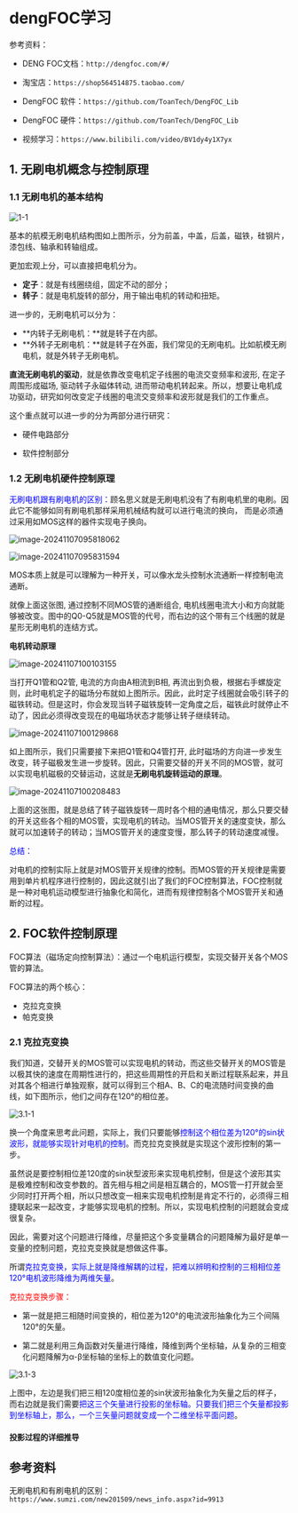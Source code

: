 # dengFOC学习

参考资料：

* DENG FOC文档：`http://dengfoc.com/#/`

* 淘宝店：`https://shop564514875.taobao.com/`
* DengFOC 软件：`https://github.com/ToanTech/DengFOC_Lib`
* DengFOC 硬件：`https://github.com/ToanTech/DengFOC_Lib`
* 视频学习：`https://www.bilibili.com/video/BV1dy4y1X7yx`

## 1. 无刷电机概念与控制原理

### 1.1 无刷电机的基本结构

![1-1](dengFOC学习.assets/1-1.png)

基本的航模无刷电机结构图如上图所示，分为前盖，中盖，后盖，磁铁，硅钢片，漆包线、轴承和转轴组成。

更加宏观上分，可以直接把电机分为。

- **定子**：就是有线圈绕组，固定不动的部分；
- **转子**：就是电机旋转的部分，用于输出电机的转动和扭矩。

进一步的，无刷电机可以分为：

- **内转子无刷电机：**就是转子在内部。
- **外转子无刷电机：**就是转子在外面，我们常见的无刷电机。比如航模无刷电机，就是外转子无刷电机。

**直流无刷电机的驱动**，就是依靠改变电机定子线圈的电流交变频率和波形, 在定子周围形成磁场, 驱动转子永磁体转动, 进而带动电机转起来。所以，想要让电机成功驱动，研究如何改变定子线圈的电流交变频率和波形就是我们的工作重点。

这个重点就可以进一步的分为两部分进行研究：

* 硬件电路部分

* 软件控制部分

### 1.2 无刷电机硬件控制原理

<font color=blue>无刷电机跟有刷电机的区别：</font>顾名思义就是无刷电机没有了有刷电机里的电刷。因此它不能够如同有刷电机那样采用机械结构就可以进行电流的换向， 而是必须通过采用如MOS这样的器件实现电子换向。



![image-20241107095818062](dengFOC学习.assets/image-20241107095818062.png)

![image-20241107095831594](dengFOC学习.assets/image-20241107095831594.png)

MOS本质上就是可以理解为一种开关，可以像水龙头控制水流通断一样控制电流通断。

就像上面这张图, 通过控制不同MOS管的通断组合, 电机线圈电流大小和方向就能够被改变。图中的Q0-Q5就是MOS管的代号，而右边的这个带有三个线圈的就是星形无刷电机的连结方式。

**电机转动原理**

![image-20241107100103155](dengFOC学习.assets/image-20241107100103155.png)

当打开Q1管和Q2管, 电流的方向由A相流到B相, 再流出到负极，根据右手螺旋定则，此时电机定子的磁场分布就如上图所示。因此，此时定子线圈就会吸引转子的磁铁转动。但是这时，你会发现当转子磁铁旋转一定角度之后，磁铁此时就停止不动了，因此必须得改变现在的电磁场状态才能够让转子继续转动。

![image-20241107100129868](dengFOC学习.assets/image-20241107100129868.png)

如上图所示，我们只需要接下来把Q1管和Q4管打开, 此时磁场的方向进一步发生改变，转子磁极发生进一步旋转。因此，只需要交替的开关不同的MOS管，就可以实现电机磁极的交替运动，这就是**无刷电机旋转运动的原理**。

![image-20241107100208483](dengFOC学习.assets/image-20241107100208483.png)

上面的这张图，就是总结了转子磁铁旋转一周时各个相的通电情况，那么只要交替的开关这些各个相的MOS管，实现电机的转动。当MOS管开关的速度变快，那么就可以加速转子的转动；当MOS管开关的速度变慢，那么转子的转动速度减慢。

<font color=blue>总结：</font>

对电机的控制实际上就是对MOS管开关规律的控制。而MOS管的开关规律是需要用到单片机程序进行控制的，因此这就引出了我们的FOC控制算法，FOC控制就是一种对电机运动模型进行抽象化和简化，进而有规律控制各个MOS管开关和通断的过程。

## 2. FOC软件控制原理

FOC算法（磁场定向控制算法）：通过一个电机运行模型，实现交替开关各个MOS管的算法。

FOC算法的两个核心：

* 克拉克变换
* 帕克变换

### 2.1 克拉克变换

我们知道，交替开关的MOS管可以实现电机的转动，而这些交替开关的MOS管是以极其快的速度在周期性进行的，把这些周期性的开启和关断过程联系起来，并且对其各个相进行单独观察，就可以得到三个相A、B、C的电流随时间变换的曲线，如下图所示，他们之间存在120°的相位差。

![3.1-1](dengFOC学习.assets/3.1-1.png)

换一个角度来思考此问题，实际上，我们只要能够<font color=blue>控制这个相位差为120°的sin状波形，就能够实现针对电机的控制</font>。而克拉克变换就是实现这个波形控制的第一步。

虽然说是要控制相位差120度的sin状型波形来实现电机控制，但是这个波形其实是极难控制和改变参数的。首先相与相之间是相互耦合的，MOS管一打开就会至少同时打开两个相，所以只想改变一相来实现电机控制是肯定不行的，必须得三相捷联起来一起改变，才能够实现电机的控制。所以，实现电机控制的问题就会变成很复杂。

因此，需要对这个问题进行降维，尽量把这个多变量耦合的问题降解为最好是单一变量的控制问题，克拉克变换就是想做这件事。

所谓<font color=blue>克拉克变换，实际上就是降维解耦的过程，把难以辨明和控制的三相相位差120°电机波形降维为两维矢量</font>。

<font color=red>克拉克变换步骤：</font>

* 第一就是把三相随时间变换的，相位差为120°的电流波形抽象化为三个间隔120°的矢量。

* 第二就是利用三角函数对矢量进行降维，降维到两个坐标轴，从复杂的三相变化问题降解为α-β坐标轴的坐标上的数值变化问题。

![3.1-3](dengFOC学习.assets/3.1-3.png)

上图中，左边是我们把三相120度相位差的sin状波形抽象化为矢量之后的样子，而右边就是我们需要<font color=blue>把这三个矢量进行投影的坐标轴。只要我们把三个矢量都投影到坐标轴上，那么，一个三矢量问题就变成一个二维坐标平面问题</font>。

#### 投影过程的详细推导











## 参考资料

无刷电机和有刷电机的区别：`https://www.sumzi.com/new201509/news_info.aspx?id=9913`





















